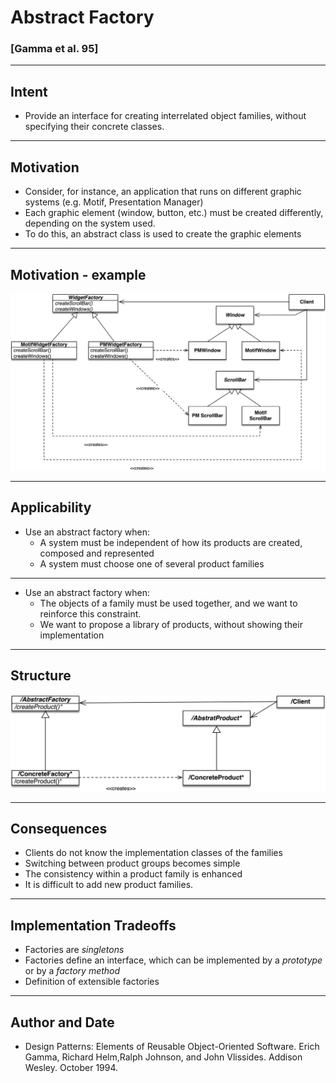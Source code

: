 # Abstract Factory

### [Gamma et al. 95] 

----

## Intent

- Provide an interface for creating interrelated object families, without specifying their concrete classes.

----

## Motivation

- Consider, for instance, an application that runs on different graphic systems (e.g. Motif, Presentation Manager)
- Each graphic element (window, button, etc.) must be created differently, depending on the system used.
- To do this, an abstract class is used to create the graphic elements

----

## Motivation - example

![](resources/png/abstract-factory-example.png)

----

## Applicability

- Use an abstract factory when:
  - A system must be independent of how its products are created, composed and represented
  - A system must choose one of several product families

----

- Use an abstract factory when:
  - The objects of a family must be used together, and we want to reinforce this constraint.
  - We want to propose a library of products, without showing their implementation

----

## Structure

![](resources/png/abstract-factory-structure.png)

----

## Consequences

- Clients do not know the implementation classes of the families
- Switching between product groups becomes simple
- The consistency within a product family is enhanced
- It is difficult to add new product families.

----

## Implementation Tradeoffs

- Factories are *singletons*
- Factories define an interface, which can be implemented by a *prototype* or by a *factory method*
- Definition of extensible factories

----

## Author and Date 

- Design Patterns: Elements of Reusable Object-Oriented Software. Erich Gamma, Richard Helm,Ralph Johnson, and John Vlissides. Addison Wesley. October 1994.
